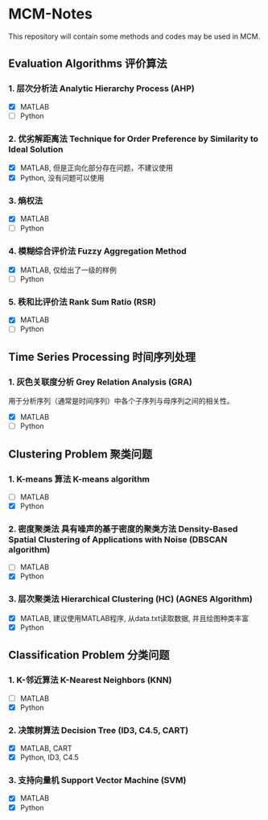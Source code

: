 # MCM-Notes

This repository will contain some methods and codes may be used in MCM.

## Evaluation Algorithms 评价算法

### 1. 层次分析法 Analytic Hierarchy Process (AHP)

- [x] MATLAB
- [ ] Python

### 2. 优劣解距离法 Technique for Order Preference by Similarity to Ideal Solution

- [x] MATLAB, 但是正向化部分存在问题，不建议使用
- [x] Python, 没有问题可以使用

### 3. 熵权法

- [x] MATLAB
- [ ] Python

### 4. 模糊综合评价法 Fuzzy Aggregation Method

- [x] MATLAB, 仅给出了一级的样例
- [ ] Python

### 5. 秩和比评价法 Rank Sum Ratio (RSR)

- [x] MATLAB
- [ ] Python

## Time Series Processing 时间序列处理

### 1. 灰色关联度分析 Grey Relation Analysis (GRA)

用于分析序列（通常是时间序列）中各个子序列与母序列之间的相关性。

- [x] MATLAB
- [ ] Python

## Clustering Problem 聚类问题

### 1. K-means 算法 K-means algorithm

- [ ] MATLAB
- [x] Python

### 2. 密度聚类法 具有噪声的基于密度的聚类方法 Density-Based Spatial Clustering of Applications with Noise (DBSCAN algorithm)

- [ ] MATLAB
- [x] Python

### 3. 层次聚类法 Hierarchical Clustering (HC) (AGNES Algorithm)

- [x] MATLAB, 建议使用MATLAB程序, 从data.txt读取数据, 并且绘图种类丰富
- [x] Python

## Classification Problem 分类问题

### 1. K-邻近算法 K-Nearest Neighbors (KNN)

- [ ] MATLAB
- [x] Python

### 2. 决策树算法 Decision Tree (ID3, C4.5, CART)

- [x] MATLAB, CART
- [x] Python, ID3, C4.5

### 3. 支持向量机 Support Vector Machine (SVM)

- [x] MATLAB
- [x] Python